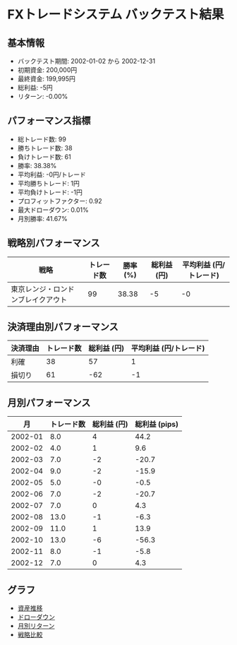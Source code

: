 # FXトレードシステム バックテスト結果

## 基本情報

- バックテスト期間: 2002-01-02 から 2002-12-31
- 初期資金: 200,000円
- 最終資金: 199,995円
- 総利益: -5円
- リターン: -0.00%

## パフォーマンス指標

- 総トレード数: 99
- 勝ちトレード数: 38
- 負けトレード数: 61
- 勝率: 38.38%
- 平均利益: -0円/トレード
- 平均勝ちトレード: 1円
- 平均負けトレード: -1円
- プロフィットファクター: 0.92
- 最大ドローダウン: 0.01%
- 月別勝率: 41.67%

## 戦略別パフォーマンス

| 戦略 | トレード数 | 勝率 (%) | 総利益 (円) | 平均利益 (円/トレード) |
|------|------------|----------|------------|------------------------|
| 東京レンジ・ロンドンブレイクアウト | 99 | 38.38 | -5 | -0 |

## 決済理由別パフォーマンス

| 決済理由 | トレード数 | 総利益 (円) | 平均利益 (円/トレード) |
|----------|------------|------------|------------------------|
| 利確 | 38 | 57 | 1 |
| 損切り | 61 | -62 | -1 |

## 月別パフォーマンス

| 月 | トレード数 | 総利益 (円) | 総利益 (pips) |
|------|------------|------------|---------------|
| 2002-01 | 8.0 | 4 | 44.2 |
| 2002-02 | 4.0 | 1 | 9.6 |
| 2002-03 | 7.0 | -2 | -20.7 |
| 2002-04 | 9.0 | -2 | -15.9 |
| 2002-05 | 5.0 | -0 | -0.5 |
| 2002-06 | 7.0 | -2 | -20.7 |
| 2002-07 | 7.0 | 0 | 4.3 |
| 2002-08 | 13.0 | -1 | -6.3 |
| 2002-09 | 11.0 | 1 | 13.9 |
| 2002-10 | 13.0 | -6 | -56.3 |
| 2002-11 | 8.0 | -1 | -5.8 |
| 2002-12 | 7.0 | 0 | 4.3 |

## グラフ

- [資産推移](../charts/equity_curve.png)
- [ドローダウン](../charts/drawdown.png)
- [月別リターン](../charts/monthly_returns.png)
- [戦略比較](../charts/strategy_comparison.png)
